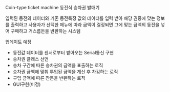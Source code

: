 Coin-type ticket machine
동전식 승차권 발매기

입력된 동전의 데이터와 기존 동전특정 값의 데이터를 입력 받아 해당 권종에 맞는 정보를 출력하고
사용자가 선택한 메뉴에 따라 금액이 결정되면 그에 맞는 금액의 동전을 넣어 구매하고 거스름돈을 반환하는 시스템

업데이트 예정
- 동전값 데이터를 센서로부터 받아오는 Serial통신 구현
- 승차권 클래스 선언
- 승차 구간에 따른 승차권의 금액을 표출하는 로직
- 승차권 금액에 맞춰 투입된 금액을 계산 후 차감하는 로직
- 구입 금액에 따른 잔돈을 반환하는 로직
- GUI구현(미정)
